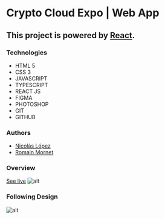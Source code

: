# Crypto Cloud Expo | Web App
## This project is powered by [React](https://github.com/facebook/create-react-app).

### Technologies
- HTML 5
- CSS 3
- JAVASCRIPT
- TYPESCRIPT
- REACT JS
- FIGMA
- PHOTOSHOP
- GIT
- GITHUB

### Authors
- [Nicolás López](https://github.com/nycolop)
- [Romain Mornet](https://github.com/roro3164)
     
### Overview
[See live](https://crypto-expo-cloud.netlify.app/)
![alt](./layout/asset/images/Capture%20d%E2%80%99%C3%A9cran%202023-09-05%20%C3%A0%2021.33.22.png)

### Following Design
![alt](./layout/asset/images/design.png)